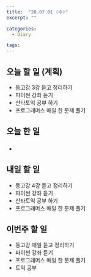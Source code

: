 ```yaml
---
title:  "20.07.01 (수)"
excerpt: ""

categories:
  - Diary

tags:
---
```


## 오늘 할 일 (계획)

- 동고강 3강 듣고 정리하기
- 파이썬 강좌 듣기
- 산타토익 공부 하기
- 프로그래머스 매일 한 문제 풀기

## 오늘 한 일

- ##### 


## 내일 할 일

- 동고강 4강 듣고 정리하기
- 파이썬 강좌 듣기
- 산타토익 공부 하기
- 프로그래머스 매일 한 문제 풀기

## 이번주 할 일

- 동고강 매일 듣고 정리하기
- 파이썬 강좌 듣기
- 프로그래머스 매일 한 문제 풀기
- 토익 공부

